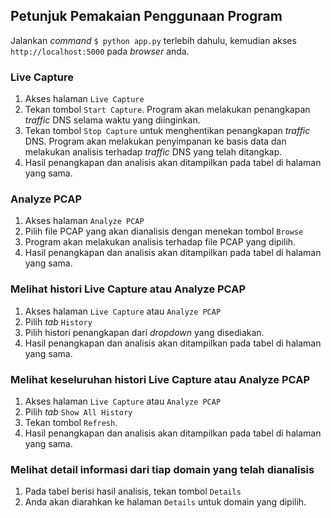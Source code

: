 ## Petunjuk Pemakaian Penggunaan Program
Jalankan *command* `$ python app.py` terlebih dahulu, kemudian akses `http://localhost:5000` pada *browser* anda.

### Live Capture
1. Akses halaman `Live Capture`
2. Tekan tombol `Start Capture`. Program akan melakukan penangkapan *traffic* DNS selama waktu yang diinginkan.
3. Tekan tombol `Stop Capture` untuk menghentikan penangkapan *traffic* DNS. Program akan melakukan penyimpanan ke basis data dan melakukan analisis terhadap *traffic* DNS yang telah ditangkap.
4. Hasil penangkapan dan analisis akan ditampilkan pada tabel di halaman yang sama.

### Analyze PCAP
1. Akses halaman `Analyze PCAP`
2. Pilih file PCAP yang akan dianalisis dengan menekan tombol `Browse`
3. Program akan melakukan analisis terhadap file PCAP yang dipilih.
4. Hasil penangkapan dan analisis akan ditampilkan pada tabel di halaman yang sama.

### Melihat histori Live Capture atau Analyze PCAP
1. Akses halaman `Live Capture` atau `Analyze PCAP`
2. Pilih *tab* `History`
3. Pilih histori penangkapan dari *dropdown* yang disediakan.
4. Hasil penangkapan dan analisis akan ditampilkan pada tabel di halaman yang sama.

### Melihat keseluruhan histori Live Capture atau Analyze PCAP
1. Akses halaman `Live Capture` atau `Analyze PCAP`
2. Pilih *tab* `Show All History`
3. Tekan tombol `Refresh`.
4. Hasil penangkapan dan analisis akan ditampilkan pada tabel di halaman yang sama.

### Melihat detail informasi dari tiap domain yang telah dianalisis
1. Pada tabel berisi hasil analisis, tekan tombol `Details`
2. Anda akan diarahkan ke halaman `Details` untuk domain yang dipilih.
